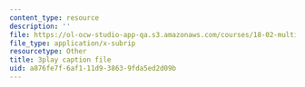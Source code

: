 ```yaml
---
content_type: resource
description: ''
file: https://ol-ocw-studio-app-qa.s3.amazonaws.com/courses/18-02-multivariable-calculus-fall-2007/a876fe7f6af111d938639fda5ed2d09b_o7UCBjGsRTE.srt
file_type: application/x-subrip
resourcetype: Other
title: 3play caption file
uid: a876fe7f-6af1-11d9-3863-9fda5ed2d09b
---
```


